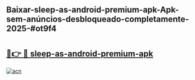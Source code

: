 ## Baixar-sleep-as-android-premium-apk-Apk-sem-anúncios-desbloqueado-completamente-2025-#ot9f4

# <h2><a href="https://ainizakaria.my?title=sleep-as-android-premium-apk&ref=22M">🔗👉 🔴 sleep-as-android-premium-apk</a></h2>

[![acn](https://github.com/user-attachments/assets/0f9c940e-d8b0-45ae-aac7-cd30a18b3e1c)](https://ainizakaria.my?title=sleep-as-android-premium-apk&ref=22M)

